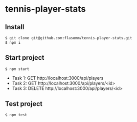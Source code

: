# tennis-player-stats


## Install
```sh
$ git clone git@github.com:flasomm/tennis-player-stats.git
$ npm i
```

## Start project
```sh
$ npm start
```

- Task 1: GET http://localhost:3000/api/players
- Task 2: GET http://localhost:3000/api/players/&lt;id&gt;
- Task 3: DELETE http://localhost:3000/api/players/&lt;id&gt;

## Test project
```sh
$ npm test
```
